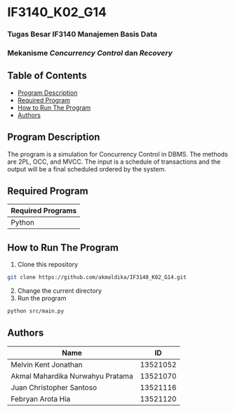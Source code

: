# IF3140_K02_G14
### **Tugas Besar IF3140 Manajemen Basis Data**
### **Mekanisme *Concurrency Control* dan *Recovery***


## **Table of Contents**
* [Program Description](#program-description)
* [Required Program](#required-program)
* [How to Run The Program](#how-to-run-the-program)
* [Authors](#authors)

## **Program Description**
The program is a simulation for Concurrency Control in DBMS. The methods are 2PL, OCC, and MVCC. The input is a schedule of transactions and the output will be a final scheduled ordered by the system.

## **Required Program**
| Required Programs |
|-------------------|
|    Python         |


## **How to Run The Program**

1. Clone this repository
```sh
git clone https://github.com/akmaldika/IF3140_K02_G14.git
```

2. Change the current directory 
3. Run the program
```sh
python src/main.py
```


## **Authors**
| Name                                | ID       |
|-------------------------------------|----------|
| Melvin Kent Jonathan                | 13521052 |
| Akmal Mahardika Nurwahyu Pratama    | 13521070 |
| Juan Christopher Santoso            | 13521116 |
| Febryan Arota Hia                   | 13521120 |


